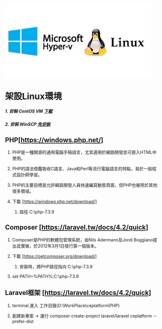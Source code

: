 
![](https://github.com/wdwd2233/Notes/blob/master/Linux/img/hyper-v.jpg?raw=true)


# 架設Linux環境

##### 1. 安裝 CentOS VM  [下載](https://www.centos.org/download/) 

##### 2. 安裝 WinSCP [免安裝](https://www.azofreeware.com/2008/03/winscp-41-beta.html)


## PHP[https://windows.php.net/]

1. PHP是一種開源的通用電腦手稿語言，尤其適用於網路開發並可嵌入HTML中使用。
2. PHP的語法借鑑吸收C語言、Java和Perl等流行電腦語言的特點，易於一般程式設計師學習。
3. PHP的主要目標是允許網路開發人員快速編寫動態頁面，但PHP也被用於其他很多領域。

4. 下載 [https://windows.php.net/download/]

	1. 路徑 C:\php-7.3.9
		
## Composer [https://laravel.tw/docs/4.2/quick]

1. Composer是PHP的軟體包管理系統，由Nils Adermann及Jordi Boggiano提出並實做，於2012年3月1日發行第一個版本。

2. 下載 [https://getcomposer.org/download/]

	1. 安裝時，將PHP路徑指向 C:\php-7.3.9

3. set PATH=%PATH%;C:\php-7.3.9

## Laravel框架 [https://laravel.tw/docs/4.2/quick]

1. terminal 進入 工作目錄(D:\WorkPlace\ceplatform\PHP) 

2. 創建新專案 → 運行 composer create-project laravel/laravel ceplatform --prefer-dist 
